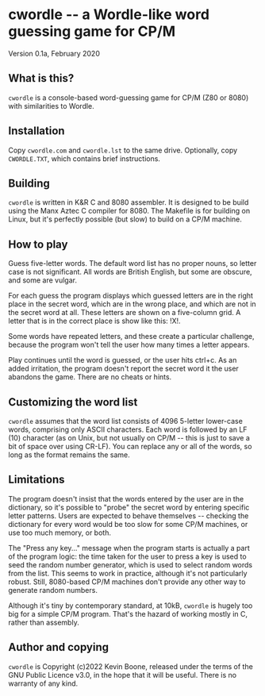 # cwordle -- a Wordle-like word guessing game for CP/M

Version 0.1a, February 2020

## What is this?

`cwordle` is a console-based word-guessing game for CP/M (Z80 or 8080) with
similarities to Wordle.

## Installation

Copy `cwordle.com` and `cwordle.lst` to the same drive. Optionally,
copy `CWORDLE.TXT`, which contains brief instructions.

## Building

`cwordle` is written in K&R C and 8080 assembler. It is designed to be build
using the Manx Aztec C compiler for 8080. The Makefile is for building on
Linux, but it's perfectly possible (but slow) to build on a CP/M machine.

## How to play

Guess five-letter words. The default word list has no proper nouns, so letter
case is not significant.  All words are British English, but some are obscure,
and some are vulgar. 

For each guess the program displays which guessed letters are in the right
place in the secret word, which are in the wrong place, and which are not in
the secret word at all. These letters are shown on a five-column grid. A letter
that is in the correct place is show like this: !X!.

Some words have repeated letters, and these create a particular challenge,
because the program won't tell the user how many times a letter appears. 

Play continues until the word is guessed, or the user hits ctrl+c.  As an added
irritation, the program doesn't report the secret word it the user abandons the
game. There are no cheats or hints.

## Customizing the word list

`cwordle` assumes that the word list consists of 4096 5-letter lower-case
words, comprising only ASCII characters. Each word is followed by an LF (10)
character (as on Unix, but not usually on CP/M -- this is just to save a bit of
space over using CR-LF). You can replace any or all of the words, so long as
the format remains the same. 

## Limitations

The program doesn't insist that the words entered by the user are in the
dictionary, so it's possible to "probe" the secret word by entering specific
letter patterns. Users are expected to behave themselves -- checking the
dictionary for every word would be too slow for some CP/M machines, or use too
much memory, or both. 

The "Press any key..." message when the program starts is actually a part of
the program logic: the time taken for the user to press a key is used to seed
the random number generator, which is used to select random words from the
list. This seems to work in practice, although it's not particularly robust.
Still, 8080-based CP/M machines don't provide any other way to generate random
numbers.

Although it's tiny by contemporary standard, at 10kB, `cwordle` is hugely too
big for a simple CP/M program. That's the hazard of working mostly in C, rather
than assembly. 

## Author and copying

`cwordle` is Copyright (c)2022 Kevin Boone, released under the terms of the GNU
Public Licence v3.0, in the hope that it will be useful. There is no warranty
of any kind.


